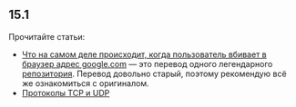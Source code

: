 ## 15.1

Прочитайте статьи:

* [Что на самом деле происходит, когда пользователь вбивает в браузер адрес google.com](https://habr.com/ru/company/htmlacademy/blog/254825/) — это перевод одного легендарного [репозитория](https://github.com/alex/what-happens-when). Перевод довольно старый, поэтому рекомендую всё же ознакомиться с оригиналом.
* [Протоколы TCP и UDP](https://professorweb.ru/my/csharp/web/level1/1_4.php)
